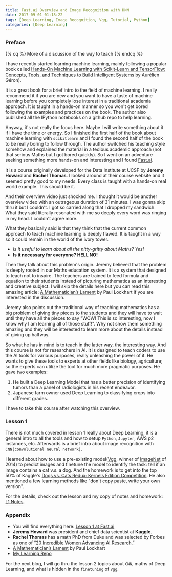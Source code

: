 ```yaml
---
title: Fast.ai Overview and Image Recognition with DNN
date: 2017-09-01 01:18:22
tags: [Deep Learning, Image Recognition, Vgg, Tutorial, Python]
categories: [Deep Learning]
---
```


### Preface

{% cq %} More of a discussion of the way to teach {% endcq %}
<!--more-->

I have recently started learning machine learning, mainly following a popular book called [Hands-On Machine Learning with Scikit-Learn and TensorFlow: Concepts, Tools, and Techniques to Build Intelligent Systems](https://www.amazon.com/Hands-Machine-Learning-Scikit-Learn-TensorFlow/dp/1491962291/ref=sr_1_1?ie=UTF8&qid=1504254172&sr=8-1&keywords=hands+on+machine+learning+with+scikit+learn+and+tensorflow) by Aurélien Géron). 

It is a great book for a brief intro to the field of machine learning. I really recommend it if you are new and you want to have a taste of machine learning before you completely lose interest in a traditional academia approach. It is taught in a hands-on manner so you won't get bored following the examples and practices on the book. The author also published all the IPython notebooks on a github repo to help learning. 

Anyway, it's not really the focus here. Maybe I will write something about it if I have the time or energy. So I finished the first half of the book about machine learning with `scikitlearn` and I found the second half of the book to be really boring to follow through. The author switched his teaching style somehow and explained the material in a tedious academic approach (not that serious Maths but I got bored quickly). So I went on an adventure seeking something more hands-on and interesting and I found [Fast.ai](http://www.fast.ai/). 

It is a course originally developed for the Data Institute at UCSF by **Jeremy Howard** and **Rachel Thomas**. I looked around at their course website and it seemed pretty good to my needs. Every class is taught with a hands-on real world example. This should be it. 

And their overview video just shocked me. I thought it would be another overview video with an outrageous duration of 31 minutes. I was gonna skip thru it but I couldn't. I got so carried along that I dropped my sandwich. What they said literally resonated with me so deeply every word was ringing in my head. I couldn't agree more. 

What they basically said is that they think that the current common approach to teach machine learning is deeply flawed. It is taught in a way so it could remain in the world of the ivory tower. 

- *Is it useful to learn about all the nitty-gritty about Maths? Yes!* 
- **Is it necessary for everyone? HELL NO!**

Then they talk about this problem's origin. Jeremy believed that the problem is deeply rooted in our Maths education system. It is a system that designed to teach not to inspire. The teachers are trained to feed formula and equation to their students instead of picturing mathematics as an interesting and creative subject. I will skip the details here but you can read this amazing article: [A Mathematician’s Lament](https://www.maa.org/external_archive/devlin/LockhartsLament.pdf) by Paul Lockhart if you are interested in the discussion.

Jeremy also points out the traditional way of teaching mathematics has a big problem of giving tiny pieces to the students and they will have to wait until they have all the pieces to say "WOW! This is so interesting, now I know why I am learning all of those stuff!". Why not show them something amazing and they will be interested to learn more about the details instead of giving up halfway. 

So what he has in mind is to teach in the latter way, the interesting way. And this course is not for researchers in AI. It is designed to teach coders to use the AI tools for various purposes, really unleashing the power of it. He wants to give these tools to experts at other fields like biology, agriculture; so the experts can utilize the tool for much more pragmatic purposes. He gave two examples:

1. He built a Deep Learning Model that has a better precision of identifying tumors than a panel of radiologists in his recent endeavor.
2. Japanese farm owner used Deep Learning to classifying crops into different grades.

I have to take this course after watching this overview.

### Lesson 1

There is not much covered in lesson 1 really about Deep Learning, it is a general intro to all the tools and how to setup `Python`, `Jupyter`,  AWS p2 instances, etc. Afterwards is a brief intro about image recognition with `CNN(convolutional neural network)`.  

I learned about how to use a pre-existing model([Vgg](http://www.robots.ox.ac.uk/~vgg/research/very_deep/), winner of [ImageNet](http://www.image-net.org/) of 2014) to predict images and finetune the model to identify the task: tell if an image contains a cat v.s. a dog. And the homework is to get into the top 50% of Kaggle's [Dogs vs. Cats Redux: Kernels Edition Competition](https://www.kaggle.com/c/dogs-vs-cats-redux-kernels-edition). He also mentioned a few learning methods like "don't copy paste, write your own version".

For the details, check out the lesson and my copy of notes and homework: [L1 Notes](https://github.com/xxf1995/learn_fast_ai/blob/master/Lesson%201%20Use%20Vgg%20for%20Image%20Recognition%20Tasks%20Active%20Recall.ipynb).

### Appendix

- You will find everything here: [Lesson 1 at Fast.ai](http://course.fast.ai/lessons/lesson1.html)
- **Jeremy Howard** was president and chief data scientist at **Kaggle**.
- **Rachel Thomas** has a math PhD from Duke and was selected by Forbes as one of [“20 Incredible Women Advancing AI Research.”](https://www.forbes.com/sites/mariyayao/2017/05/18/meet-20-incredible-women-advancing-a-i-research/#78336fa426f9)
- [A Mathematician’s Lament](https://www.maa.org/external_archive/devlin/LockhartsLament.pdf) by Paul Lockhart
- [My Learning Repo](https://github.com/xxf1995/learn_fast_ai)

For the next blog, I will go thru the lesson 2 topics about `CNN`, maths of Deep Learning, and what is hidden in the `finetuning` of `Vgg`.
